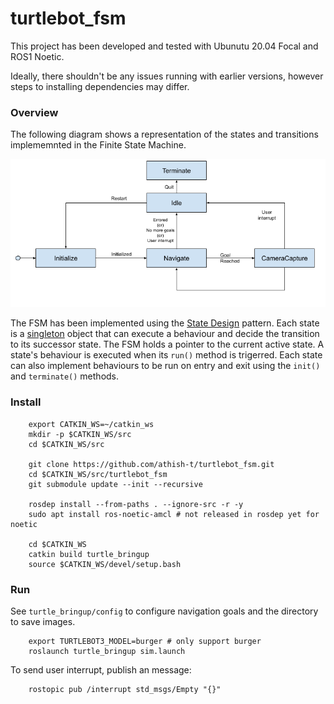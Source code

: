 # turtlebot_fsm

This project has been developed and tested with Ubunutu 20.04 Focal and ROS1 Noetic.

Ideally, there shouldn't be any issues running with earlier versions, however steps to installing dependencies may differ.

### Overview

The following diagram shows a representation of the states and transitions implememnted in the Finite State Machine.

![fsm](./docs/fsm.png)

The FSM has been implemented using the [State Design](https://en.wikipedia.org/wiki/State_pattern) pattern. Each state is a [singleton](https://en.wikipedia.org/wiki/Singleton_pattern) object that can execute a behaviour and decide the transition to its successor state. The FSM holds a pointer to the current active state. A state's behaviour is executed when its `run()` method is trigerred. Each state can also implement behaviours to be run on entry and exit using the `init()` and `terminate()` methods.

### Install

		export CATKIN_WS=~/catkin_ws
		mkdir -p $CATKIN_WS/src
		cd $CATKIN_WS/src

		git clone https://github.com/athish-t/turtlebot_fsm.git
		cd $CATKIN_WS/src/turtlebot_fsm
		git submodule update --init --recursive

		rosdep install --from-paths . --ignore-src -r -y
		sudo apt install ros-noetic-amcl # not released in rosdep yet for noetic

		cd $CATKIN_WS
		catkin build turtle_bringup
		source $CATKIN_WS/devel/setup.bash

### Run

See `turtle_bringup/config` to configure navigation goals and the directory to save images.

		export TURTLEBOT3_MODEL=burger # only support burger
		roslaunch turtle_bringup sim.launch

To send user interrupt, publish an message:

		rostopic pub /interrupt std_msgs/Empty "{}"